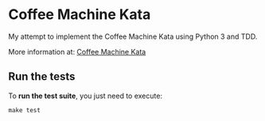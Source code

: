 # Coffee Machine Kata

My attempt to implement the Coffee Machine Kata using Python 3 and TDD.

More information at: [Coffee Machine Kata](https://simcap.github.io/coffeemachine/index.html)

## Run the tests

To **run the test suite**, you just need to execute:

```
make test
```
